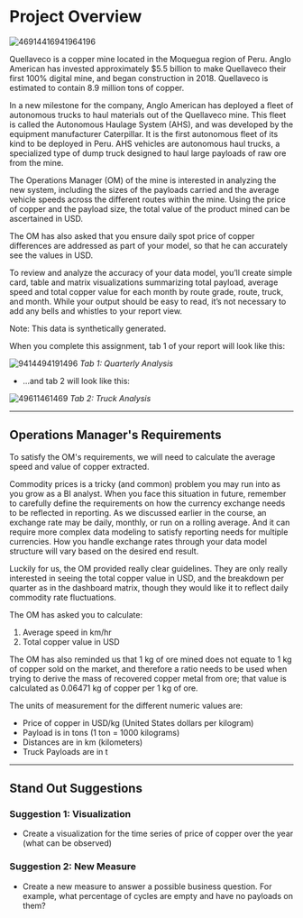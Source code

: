 # Project Overview

![46914416941964196](https://github.com/Amir-Hassanein/PowerBI/assets/33359756/3c32e3ad-af1b-4de4-9609-81786189ef3b)

Quellaveco is a copper mine located in the Moquegua region of Peru. Anglo American has invested approximately $5.5 billion to make Quellaveco their first 100% digital mine, and began construction in 2018. Quellaveco is estimated to contain 8.9 million tons of copper.

In a new milestone for the company, Anglo American has deployed a fleet of autonomous trucks to haul materials out of the Quellaveco mine. This fleet is called the Autonomous Haulage System (AHS), and was developed by the equipment manufacturer Caterpillar. It is the first autonomous fleet of its kind to be deployed in Peru. AHS vehicles are autonomous haul trucks, a specialized type of dump truck designed to haul large payloads of raw ore from the mine.

The Operations Manager (OM) of the mine is interested in analyzing the new system, including the sizes of the payloads carried and the average vehicle speeds across the different routes within the mine. Using the price of copper and the payload size, the total value of the product mined can be ascertained in USD.

The OM has also asked that you ensure daily spot price of copper differences are addressed as part of your model, so that he can accurately see the values in USD.

To review and analyze the accuracy of your data model, you’ll create simple card, table and matrix visualizations summarizing total payload, average speed and total copper value for each month by route grade, route, truck, and month. While your output should be easy to read, it’s not necessary to add any bells and whistles to your report view.

Note: This data is synthetically generated.

When you complete this assignment, tab 1 of your report will look like this:

![9414494191496](https://github.com/Amir-Hassanein/PowerBI/assets/33359756/f8cac2fb-deae-4290-8eea-ceadb896bbc6)
*Tab 1: Quarterly Analysis*

* …and tab 2 will look like this:

![49611461469](https://github.com/Amir-Hassanein/PowerBI/assets/33359756/2dd90a61-b4e9-4d84-a467-b55515cee07e)
*Tab 2: Truck Analysis*

***

## Operations Manager's Requirements

To satisfy the OM's requirements, we will need to calculate the average speed and value of copper extracted.

Commodity prices is a tricky (and common) problem you may run into as you grow as a BI analyst. When you face this situation in future, remember to carefully define the requirements on how the currency exchange needs to be reflected in reporting. As we discussed earlier in the course, an exchange rate may be daily, monthly, or run on a rolling average. And it can require more complex data modeling to satisfy reporting needs for multiple currencies. How you handle exchange rates through your data model structure will vary based on the desired end result.

Luckily for us, the OM provided really clear guidelines. They are only really interested in seeing the total copper value in USD, and the breakdown per quarter as in the dashboard matrix, though they would like it to reflect daily commodity rate fluctuations.

The OM has asked you to calculate:

1. Average speed in km/hr
2. Total copper value in USD
   
The OM has also reminded us that 1 kg of ore mined does not equate to 1 kg of copper sold on the market, and therefore a ratio needs to be used when trying to derive the mass of recovered copper metal from ore; that value is calculated as 0.06471 kg of copper per 1 kg of ore.

The units of measurement for the different numeric values are:

* Price of copper in USD/kg (United States dollars per kilogram)
* Payload is in tons (1 ton = 1000 kilograms)
* Distances are in km (kilometers)
* Truck Payloads are in t

***

## Stand Out Suggestions

### Suggestion 1: Visualization

* Create a visualization for the time series of price of copper over the year (what can be observed)

### Suggestion 2: New Measure

* Create a new measure to answer a possible business question. For example, what percentage of cycles are empty and have no payloads on them?
